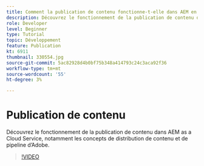 ```yaml
---
title: Comment la publication de contenu fonctionne-t-elle dans AEM en tant que Cloud Service ?
description: Découvrez le fonctionnement de la publication de contenu dans AEM as a Cloud Service, notamment les concepts de distribution de contenu et de pipeline d’Adobe.
role: Developer
level: Beginner
type: Tutorial
topic: Développement
feature: Publication
kt: 6911
thumbnail: 330554.jpg
source-git-commit: 5ac82928d4b0bf75b348a414793c24c3aca92f36
workflow-type: tm+mt
source-wordcount: '55'
ht-degree: 3%

---
```



# Publication de contenu

Découvrez le fonctionnement de la publication de contenu dans AEM as a Cloud Service, notamment les concepts de distribution de contenu et de pipeline d’Adobe.

>[!VIDEO](https://video.tv.adobe.com/v/330554/?quality=12&learn=on)
